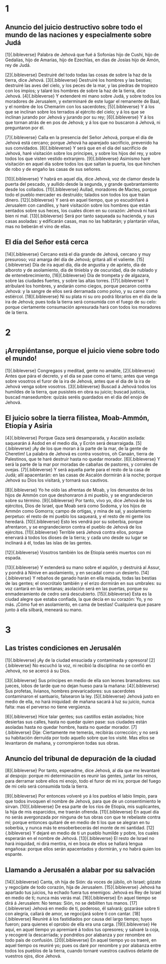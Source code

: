 # 1 
## Anuncio del juicio destructivo sobre todo el mundo de las naciones y especialmente sobre Judá
[1]{.bibleverse} Palabra de Jehová que fué á Sofonías hijo de Cushi, hijo de Gedalías, hijo de Amarías, hijo de Ezechîas, en días de Josías hijo de Amón, rey de Judá.

[2]{.bibleverse} Destruiré del todo todas las cosas de sobre la haz de la tierra, dice Jehová. [3]{.bibleverse} Destruiré los hombres y las bestias; destruiré las aves del cielo, y los peces de la mar, y las piedras de tropiezo con los impíos; y talaré los hombres de sobre la haz de la tierra, dice Jehová. [4]{.bibleverse} Y extenderé mi mano sobre Judá, y sobre todos los moradores de Jerusalem, y exterminaré de este lugar el remanente de Baal, y el nombre de los Chemarim con los sacerdotes; [5]{.bibleverse} Y á los que se inclinan sobre los terrados al ejército del cielo; y á los que se inclinan jurando por Jehová y jurando por su rey; [6]{.bibleverse} Y á los que tornan atrás de en pos de Jehová; y á los que no buscaron á Jehová, ni preguntaron por él.

[7]{.bibleverse} Calla en la presencia del Señor Jehová, porque el día de Jehová está cercano; porque Jehová ha aparejado sacrificio, prevenido ha sus convidados. [8]{.bibleverse} Y será que en el día del sacrificio de Jehová, haré visitación sobre los príncipes, y sobre los hijos del rey, y sobre todos los que visten vestido extranjero. [9]{.bibleverse} Asimismo haré visitación en aquel día sobre todos los que saltan la puerta, los que hinchen de robo y de engaño las casas de sus señores.

[10]{.bibleverse} Y habrá en aquel día, dice Jehová, voz de clamor desde la puerta del pescado, y aullido desde la segunda, y grande quebrantamiento desde los collados. [11]{.bibleverse} Aullad, moradores de Mactes, porque todo el pueblo mercader es destruído; talados son todos los que traían dinero. [12]{.bibleverse} Y será en aquel tiempo, que yo escudriñaré á Jerusalem con candiles, y haré visitación sobre los hombres que están sentados sobre sus heces, los cuales dicen en su corazón: Jehová ni hará bien ni mal. [13]{.bibleverse} Será por tanto saqueada su hacienda, y sus casas asoladas: y edificarán casas, mas no las habitarán; y plantarán viñas, mas no beberán el vino de ellas.

## El día del Señor está cerca
[14]{.bibleverse} Cercano está el día grande de Jehová, cercano y muy presuroso; voz amarga del día de Jehová; gritará allí el valiente. [15]{.bibleverse} Día de ira aquel día, día de angustia y de aprieto, día de alboroto y de asolamiento, día de tiniebla y de oscuridad, día de nublado y de entenebrecimiento, [16]{.bibleverse} Día de trompeta y de algazara, sobre las ciudades fuertes, y sobre las altas torres. [17]{.bibleverse} Y atribularé los hombres, y andarán como ciegos, porque pecaron contra Jehová: y la sangre de ellos será derramada como polvo, y su carne como estiércol. [18]{.bibleverse} Ni su plata ni su oro podrá librarlos en el día de la ira de Jehová; pues toda la tierra será consumida con el fuego de su celo: porque ciertamente consumación apresurada hará con todos los moradores de la tierra. 

# 2 
## ¡Arrepiéntanse, porque el juicio viene sobre todo el mundo!
[1]{.bibleverse} Congregaos y meditad, gente no amable, [2]{.bibleverse} Antes que pára el decreto, y el día se pase como el tamo; antes que venga sobre vosotros el furor de la ira de Jehová, antes que el día de la ira de Jehová venga sobre vosotros. [3]{.bibleverse} Buscad á Jehová todos los humildes de la tierra, que pusisteis en obra su juicio; buscad justicia, buscad mansedumbre: quizás seréis guardados en el día del enojo de Jehová.

## El juicio sobre la tierra filistea, Moab-Ammón, Etiopía y Asiria
[4]{.bibleverse} Porque Gaza será desamparada, y Ascalón asolada: saquearán á Asdod en el medio día, y Ecrón será desarraigada. [5]{.bibleverse} ¡Ay de los que moran á la parte de la mar, de la gente de Cheretim! La palabra de Jehová es contra vosotros, oh Canaán, tierra de Palestinos, que te haré destruir hasta no quedar morador. [6]{.bibleverse} Y será la parte de la mar por moradas de cabañas de pastores, y corrales de ovejas. [7]{.bibleverse} Y será aquella parte para el resto de la casa de Judá; allí apacentarán: en las casas de Ascalón dormirán á la noche; porque Jehová su Dios los visitará, y tornará sus cautivos.

[8]{.bibleverse} Yo he oído las afrentas de Moab, y los denuestos de los hijos de Ammón con que deshonraron á mi pueblo, y se engrandecieron sobre su término. [9]{.bibleverse} Por tanto, vivo yo, dice Jehová de los ejércitos, Dios de Israel, que Moab será como Sodoma, y los hijos de Ammón como Gomorra; campo de ortigas, y mina de sal, y asolamiento perpetuo: el resto de mi pueblo los saqueará, y el resto de mi gente los heredará. [10]{.bibleverse} Esto les vendrá por su soberbia, porque afrentaron, y se engrandecieron contra el pueblo de Jehová de los ejércitos. [11]{.bibleverse} Terrible será Jehová contra ellos, porque enervará á todos los dioses de la tierra; y cada uno desde su lugar se inclinará á él, todas las islas de las gentes.

[12]{.bibleverse} Vosotros también los de Etiopía seréis muertos con mi espada.

[13]{.bibleverse} Y extenderá su mano sobre el aquilón, y destruirá al Assur, y pondrá á Nínive en asolamiento, y en secadal como un desierto. [14]{.bibleverse} Y rebaños de ganado harán en ella majada, todas las bestias de las gentes; el onocrótalo también y el erizo dormirán en sus umbrales: su voz cantará en las ventanas; asolación será en las puertas, porque su enmaderamiento de cedro será descubierto. [15]{.bibleverse} Esta es la ciudad alegre que estaba confiada, la que decía en su corazón: Yo, y no más. ¡Cómo fué en asolamiento, en cama de bestias! Cualquiera que pasare junto á ella silbará, meneará su mano. 

# 3 
## Las tristes condiciones en Jerusalén
[1]{.bibleverse} ¡Ay de la ciudad ensuciada y contaminada y opresora! [2]{.bibleverse} No escuchó la voz, ni recibió la disciplina: no se confió en Jehová, no se acercó á su Dios.

[3]{.bibleverse} Sus príncipes en medio de ella son leones bramadores: sus jueces, lobos de tarde que no dejan hueso para la mañana: [4]{.bibleverse} Sus profetas, livianos, hombres prevaricadores: sus sacerdotes contaminaron el santuario, falsearon la ley. [5]{.bibleverse} Jehová justo en medio de ella, no hará iniquidad: de mañana sacará á luz su juicio, nunca falta: mas el perverso no tiene vergüenza.

[6]{.bibleverse} Hice talar gentes; sus castillos están asolados; hice desiertas sus calles, hasta no quedar quien pase: sus ciudades están asoladas hasta no quedar hombre, hasta no quedar morador. [7]{.bibleverse} Dije: Ciertamente me temerás, recibirás corrección; y no será su habitación derruída por todo aquello sobre que los visité. Mas ellos se levantaron de mañana, y corrompieron todas sus obras.

## Anuncio del tribunal de depuración de la ciudad
[8]{.bibleverse} Por tanto, esperadme, dice Jehová, al día que me levantaré al despojo: porque mi determinación es reunir las gentes, juntar los reinos, para derramar sobre ellos mi enojo, todo el furor de mi ira; porque del fuego de mi celo será consumida toda la tierra.

[9]{.bibleverse} Por entonces volveré yo á los pueblos el labio limpio, para que todos invoquen el nombre de Jehová, para que de un consentimiento le sirvan. [10]{.bibleverse} De esa parte de los ríos de Etiopía, mis suplicantes, la hija de mis esparcidos, me traerán ofrenda. [11]{.bibleverse} En aquel día no serás avergonzada por ninguna de tus obras con que te rebelaste contra mí; porque entonces quitaré de en medio de ti los que se alegran en tu soberbia, y nunca más te ensoberbecerás del monte de mi santidad. [12]{.bibleverse} Y dejaré en medio de ti un pueblo humilde y pobre, los cuales esperarán en el nombre de Jehová. [13]{.bibleverse} El resto de Israel no hará iniquidad, ni dirá mentira, ni en boca de ellos se hallará lengua engañosa: porque ellos serán apacentados y dormirán, y no habrá quien los espante.

## Llamando a Jerusalén a alabar por su salvación
[14]{.bibleverse} Canta, oh hija de Sión: da voces de júbilo, oh Israel; gózate y regocíjate de todo corazón, hija de Jerusalem. [15]{.bibleverse} Jehová ha apartado tus juicios, ha echado fuera tus enemigos: Jehová es Rey de Israel en medio de ti; nunca más verás mal. [16]{.bibleverse} En aquel tiempo se dirá á Jerusalem: No temas: Sión, no se debiliten tus manos. [17]{.bibleverse} Jehová en medio de ti, poderoso, él salvará; gozaráse sobre ti con alegría, callará de amor, se regocijará sobre ti con cantar. [18]{.bibleverse} Reuniré á los fastidiados por causa del largo tiempo; tuyos fueron; para quienes el oprobio de ella era una carga. [19]{.bibleverse} He aquí, en aquel tiempo yo apremiaré á todos tus opresores; y salvaré la coja, y recogeré la descarriada; y pondrélos por alabanza y por renombre en todo país de confusión. [20]{.bibleverse} En aquel tiempo yo os traeré, en aquel tiempo os reuniré yo; pues os daré por renombre y por alabanza entre todos los pueblos de la tierra, cuando tornaré vuestros cautivos delante de vuestros ojos, dice Jehová. 